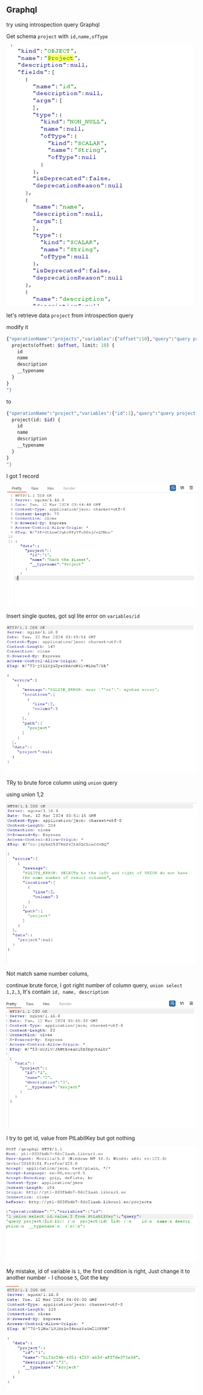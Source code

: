 ## Graphql

try using introspection query Graphql

Get schema `project` with `id,name,ofType`

![poc1](image.png)

let's retrieve data `project` from introspection query

modify it 

```graphql
{"operationName":"projects","variables":{"offset":10},"query":"query projects($offset: Int) {
  projects(offset: $offset, limit: 10) {
    id
    name
    description
    __typename
  }
}
"}
```

to 
```graphql
{"operationName":"project","variables":{"id":1},"query":"query project($id: ID!) {
  project(id: $id) {
    id
    name
    description
    __typename
  }
}
"}
```

I got 1 record

![retrieve](image-1.png)

Insert single quotes, got sql lite error on `variables/id`

![sqli](image-2.png)

TRy to brute force column using `union` query 

using union 1,2

![failed 1,2](image-3.png)

Not match same number colums,

continue brute force, I got right number of column query, `union select 1,2,3`, It's contain `id, name, description`

![alt text](image-4.png)

I try to get id, value from PtLabIIKey but got nothing

![got nothing](image-5.png)

My mistake, id of variable is `1`, the first  condition is right, Just change it to another number - I choose `5`, Got the key

![final](image-6.png)